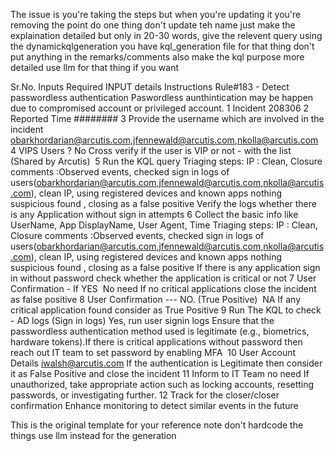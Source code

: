 The issue is you're taking the steps but when you're updating it you're removing the point do one thing don't update teh name just make the explaination detailed but only in 20-30 words, give the relevent query using the dynamickqlgeneration you have kql_generation file for that thing don't put anything in the remarks/comments also make the kql purpose more detailed use llm for that thing if you want


Sr.No. Inputs Required INPUT details Instructions Rule#183 - Detect passwordless authentication Paswordless aunthintication may be happen due to compromised account or privileged account. 1 Incident 208306 2 Reported Time ######## 3 Provide the username which are involved in the incident obarkhordarian@arcutis.com,jfennewald@arcutis.com,nkolla@arcutis.com 4 VIPS Users ? No Cross verify if the user is VIP or not - with the list (Shared by Arcutis)  5 Run the KQL query Triaging steps: IP : Clean, Closure comments :Observed events, checked sign in logs of users(obarkhordarian@arcutis.com,jfennewald@arcutis.com,nkolla@arcutis.com), clean IP, using registered devices and known apps nothing suspicious found , closing as a false positive Verify the logs whether there is any Application without sign in attempts 6 Collect the basic info like UserName, App DisplayName, User Agent, Time Triaging steps: IP : Clean, Closure comments :Observed events, checked sign in logs of users(obarkhordarian@arcutis.com,jfennewald@arcutis.com,nkolla@arcutis.com), clean IP, using registered devices and known apps nothing suspicious found , closing as a false positive If there is any application sign in without password check whether the application is critical or not 7 User Confirmation - If YES  No need If no critical applications close the incident as false positive 8 User Confirmation --- NO. (True Positive)  NA If any critical application found consider as True Positive 9 Run The KQL to check - AD logs (Sign in logs) Yes, run user signin logs Ensure that the passwordless authentication method used is legitimate (e.g., biometrics, hardware tokens).If there is critical applications without password then reach out IT team to set password by enabling MFA  10 User Account Details iwalsh@arcutis.com If the authentication is Legitimate then consider it as False Positive and close the incident 11 Inform to IT Team no need If unauthorized, take appropriate action such as locking accounts, resetting passwords, or investigating further. 12 Track for the closer/closer confirmation Enhance monitoring to detect similar events in the future


This is the original template for your reference note don't hardcode the things use llm instead for the generation